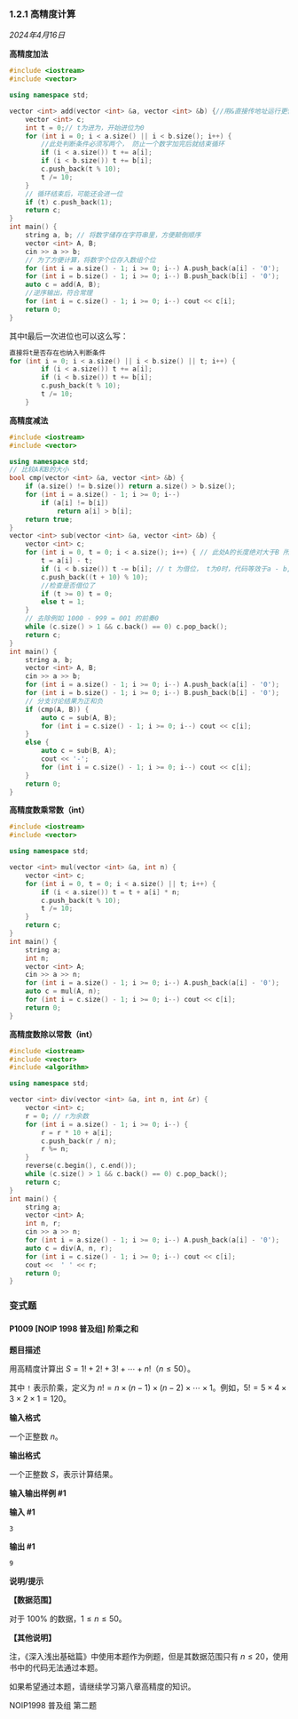 ### 1.2.1 高精度计算

*2024年4月16日*

**高精度加法**

```c++
#include <iostream>
#include <vector>

using namespace std;

vector <int> add(vector <int> &a, vector <int> &b) {//用&直接传地址运行更快
    vector <int> c;
    int t = 0;// t为进为，开始进位为0
    for (int i = 0; i < a.size() || i < b.size(); i++) {
        //此处判断条件必须写两个， 防止一个数字加完后就结束循环
        if (i < a.size()) t += a[i];
        if (i < b.size()) t += b[i];
        c.push_back(t % 10);
        t /= 10;
    }
    // 循环结束后，可能还会进一位
    if (t) c.push_back(1);
    return c;
}
int main() {
    string a, b; // 将数字储存在字符串里，方便颠倒顺序
    vector <int> A, B;
    cin >> a >> b;
    // 为了方便计算，将数字个位存入数组个位
    for (int i = a.size() - 1; i >= 0; i--) A.push_back(a[i] - '0');
    for (int i = b.size() - 1; i >= 0; i--) B.push_back(b[i] - '0');
    auto c = add(A, B);
    //逆序输出，符合常理
    for (int i = c.size() - 1; i >= 0; i--) cout << c[i];
    return 0;
}

```

其中t最后一次进位也可以这么写：

```c++
直接将t是否存在也纳入判断条件
for (int i = 0; i < a.size() || i < b.size() || t; i++) {
        if (i < a.size()) t += a[i];
        if (i < b.size()) t += b[i];
        c.push_back(t % 10);
        t /= 10;
    }
```

**高精度减法**

```c++
#include <iostream>
#include <vector>

using namespace std;
// 比较A和B的大小
bool cmp(vector <int> &a, vector <int> &b) {
    if (a.size() != b.size()) return a.size() > b.size();
    for (int i = a.size() - 1; i >= 0; i--)
        if (a[i] != b[i])
            return a[i] > b[i];
    return true;
}
vector <int> sub(vector <int> &a, vector <int> &b) {
    vector <int> c;
    for (int i = 0, t = 0; i < a.size(); i++) { // 此处A的长度绝对大于B 所以一个条件即可
        t = a[i] - t;
        if (i < b.size()) t -= b[i]; // t 为借位， t为0时，代码等效于a - b, t != 0时，等效于减去借位再做差
        c.push_back((t + 10) % 10);
        //检查是否借位了
        if (t >= 0) t = 0;
        else t = 1;
    }
    // 去除例如 1000 - 999 = 001 的前奏0
    while (c.size() > 1 && c.back() == 0) c.pop_back();
    return c;
}
int main() {
    string a, b;
    vector <int> A, B;
    cin >> a >> b;
    for (int i = a.size() - 1; i >= 0; i--) A.push_back(a[i] - '0');
    for (int i = b.size() - 1; i >= 0; i--) B.push_back(b[i] - '0');
    // 分支讨论结果为正和负
    if (cmp(A, B)) {
        auto c = sub(A, B);
        for (int i = c.size() - 1; i >= 0; i--) cout << c[i];
    }
    else {
        auto c = sub(B, A);
        cout << '-';
        for (int i = c.size() - 1; i >= 0; i--) cout << c[i];
    }
    return 0;
}

```

**高精度数乘常数（int）**

```c++
#include <iostream>
#include <vector>

using namespace std;

vector <int> mul(vector <int> &a, int n) {
    vector <int> c;
    for (int i = 0, t = 0; i < a.size() || t; i++) {
        if (i < a.size()) t = t + a[i] * n;
        c.push_back(t % 10);
        t /= 10;
    }
    return c;
}
int main() {
    string a;
    int n;
    vector <int> A;
    cin >> a >> n;
    for (int i = a.size() - 1; i >= 0; i--) A.push_back(a[i] - '0');
    auto c = mul(A, n);
    for (int i = c.size() - 1; i >= 0; i--) cout << c[i];
    return 0;
}
```

**高精度数除以常数（int）**

```c++
#include <iostream>
#include <vector>
#include <algorithm>

using namespace std;

vector <int> div(vector <int> &a, int n, int &r) {
    vector <int> c;
    r = 0; // r为余数
    for (int i = a.size() - 1; i >= 0; i--) {
        r = r * 10 + a[i];
        c.push_back(r / n);
        r %= n;
    }
    reverse(c.begin(), c.end());
    while (c.size() > 1 && c.back() == 0) c.pop_back();
    return c;
}
int main() {
    string a;
    vector <int> A;
    int n, r;
    cin >> a >> n;
    for (int i = a.size() - 1; i >= 0; i--) A.push_back(a[i] - '0');
    auto c = div(A, n, r);
    for (int i = c.size() - 1; i >= 0; i--) cout << c[i];
    cout <<  ' ' << r;
    return 0;
}
```

### 变式题

#### P1009 [NOIP 1998 普及组] 阶乘之和

**题目描述**

用高精度计算出 $S = 1! + 2! + 3! + \cdots + n!$（$n \le 50$）。

其中 `!` 表示阶乘，定义为 $n!=n\times (n-1)\times (n-2)\times \cdots \times 1$。例如，$5! = 5 \times 4 \times 3 \times 2 \times 1=120$。

**输入格式**

一个正整数 $n$。

**输出格式**

一个正整数 $S$，表示计算结果。

**输入输出样例 #1**

**输入 #1**

```
3
```

**输出 #1**

```
9
```

**说明/提示**

**【数据范围】**

对于 $100 \%$ 的数据，$1 \le n \le 50$。

**【其他说明】**

注，《深入浅出基础篇》中使用本题作为例题，但是其数据范围只有 $n \le 20$，使用书中的代码无法通过本题。

如果希望通过本题，请继续学习第八章高精度的知识。

NOIP1998 普及组 第二题

```c++
```


